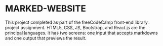 # MARKED-WEBSITE
This project completed as part of the freeCodeCamp front-end library project assignment.
HTML5, CSS, JS, Bootstrap, and React.js are the principal languages. 
It has two screens: one input that accepts markdowns and one output that previews the result.
